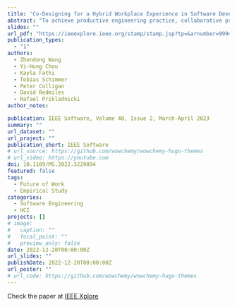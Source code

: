 ```yaml
---
title: 'Co-Designing for a Hybrid Workplace Experience in Software Development'
abstract: "To achieve productive engineering practice, collaborative product innovation, and effective mentorship in hybrid work, we introduce a workshop approach on co-designing for a hybrid workplace experience and provide recommendations for continuously improving collaborative software development at scale."
slides: ""
url_pdf: "https://ieeexplore.ieee.org/stamp/stamp.jsp?tp=&arnumber=9994043"
publication_types:
  - "1"
authors:
  - Zhendong Wang
  - Yi-Hung Chou
  - Kayla Fathi
  - Tobias Schimmer
  - Peter Colligan
  - David Redmiles
  - Rafael Prikladnicki
author_notes:

publication: IEEE Software, Volume 40, Issue 2, March-April 2023
summary: ""
url_dataset: ""
url_project: ""
publication_short: IEEE Software
# url_source: https://github.com/wowchemy/wowchemy-hugo-themes
# url_video: https://youtube.com
doi: 10.1109/MS.2022.3229894
featured: false
tags:
  - Future of Work
  - Empirical Study
categories:
  - Software Engineering
  - HCI
projects: []
# image:
#   caption: ""
#   focal_point: ""
#   preview_only: false
date: 2022-12-20T00:00:00Z
url_slides: ""
publishDate: 2022-12-20T00:00:00Z
url_poster: ""
# url_code: https://github.com/wowchemy/wowchemy-hugo-themes
---
```

Check the paper at [IEEE Xplore](https://ieeexplore.ieee.org/document/9994043)